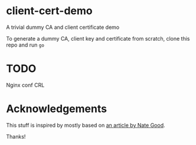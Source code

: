 # client-cert-demo
A trivial dummy CA and client certificate demo

To generate a dummy CA, client key and certificate from scratch, clone this repo and run `go`

# TODO
Nginx conf
CRL


# Acknowledgements
This stuff is inspired by mostly based on [an article by Nate Good](http://nategood.com/client-side-certificate-authentication-in-ngi).

Thanks!
